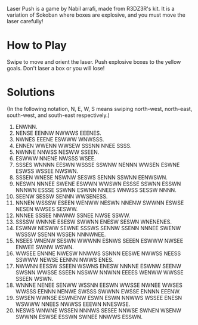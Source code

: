 Laser Push is a game by Nabil arrafi, made from R3DZ3R's kit. It is a variation of Sokoban where boxes are explosive, and you must move the laser carefully!

# How to Play

Swipe to move and orient the laser. Push explosive boxes to the yellow goals. Don't laser a box or you will lose! 

# Solutions

(In the following notation, N, E, W, S means swiping north-west, north-east, south-west, and south-east respectively.)

1. ENWNN.
2. NENSE EENNW NWWWS EEENES.
3. NWNES EEENE ESWWW WNWSSS.
4. ENNEN WWENN WWSEW SSSNN NNEE SSSS.
5. NWNNE NNWSS NESWW SSEEN.
6. ESWWW NNENE NWSSS WSEE.
7. SSSES WNNNN EESWN WSSSE SSWNW NENNN WWSEN ESWNE ESWSS WSSEE NWSWN.
8. SSSEN WNESE NSWNW SESWS SENNN SSWNN EENWSWN.
9. NESWN NNNEE SWENE ESWWN WWSWN ESSSE SSWNN ESSWN NNNWN ESSSE SSWNN ESWNN NNEES WNWSS SESSW NNNN.
10. SEENW SESSW SENNN WWSENESS.
11. NNNEN WSSSW ESEEN WENWW NESWN NNENW SWWNN ESWSE NESEN WWSES SESWW.
12. NNNEE SSSEE NNWNW SSNEE NWSE SSWW.
13. SSSSW WNNNE ESESW SWWNN ENESW SESWN WNENENES.
14. ESWNW NESWW SEWNE SSSWS SENNW SSENN NNNEE SWENW WSSSW SSENN WSSEN NNNWNEE.
15. NSEES WNENW SESWN WWWNN ESNWS SEEEN ESWWW NWSEE ENWEE SWNW WSWN.
16. WWSEE ENNNE NWESW NNWWS SSNNN EESWE NWWSS NEESS SSWWW NEWSE EENNN NWWS ENES.
17. NWWNN EESSW SSEEN WSWNS ENESW NNNNE ESWNW SEENW SWSNN WWSSE SSEEN NSSWW NNWNN EEEES WENWW WWSSE SSEEN WSWN.
18. WNNNE NENEE SENWW WSSNN EESWN WWSSE NWNEE WWSES WWSSS EENNN NENWE SWSSS SWWNN EWSSE ENNNN EEENW.
19. SWSEN WWNSE ESWNENW ESWN ESWN NNWWS WSSEE ENESN WSWWW NNEES NWWSS EEEWN NNESWSE.
20. NESWS WNWNE WSSEN NNNWS SESEE NNWSE SWNEN WSENW SWWNN ESWSE ESSWN SWNEE NNWWS ESSWN.